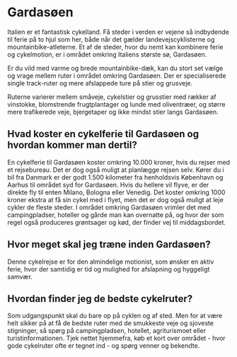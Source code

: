 # Gardasøen

Italien er et fantastisk cykelland. Få steder i verden er vejene så indbydende til ferie på to hjul som her, både når det gælder landevejscyklisterne og mountainbike-atleterne. Et af de steder, hvor du nemt kan kombinere ferie og cykelmotion, er i området omkring Italiens største sø, Gardasøen.

Er du vild med varme og brede mountainbike-dæk, kan du stort set vælge og vrage mellem ruter i området omkring Gardasøen. Der er specialiserede single track-ruter og mere afslappede ture på stier og grusveje.

Ruterne varierer mellem småveje, cykelstier og grusstier med rækker af vinstokke, blomstrende frugtplantager og lunde med oliventræer, og større mere trafikerede veje, bjergetaper og ikke mindst stier langs Gardasøen.

## Hvad koster en cykelferie til Gardasøen og hvordan kommer man dertil?

En cykelferie til Gardasøen koster omkring 10.000 kroner, hvis du rejser med et rejsebureau. Det er dog også muligt at planlægge rejsen selv. Kører du i bil fra Danmark er der godt 1.500 kilometer fra henholdsvis København og Aarhus til området syd for Gardasøen. Hvis du hellere vil flyve, er der direkte fly til enten Milano, Bologna eller Venedig. Det koster omkring 1000 kroner ekstra at få sin cykel med i flyet, men det er dog også muligt at leje cykler de fleste steder. I området omkring Gardasøen vrimler det med campingpladser, hoteller og gårde man kan overnatte på, og hvor der som regel også produceres grøntsager og kød, der finder vej til middagsbordet.

## Hvor meget skal jeg træne inden Gardasøen?

Denne cykelrejse er for den almindelige motionist, som ønsker en aktiv ferie, hvor der samtidig er tid og mulighed for afslapning og hyggeligt samvær.

## Hvordan finder jeg de bedste cykelruter?

Som udgangspunkt skal du bare op på cyklen og af sted. Men for at være helt sikker på at få de bedste ruter med de smukkeste veje og sjoveste stigninger, så spørg på campingpladsen, hotellet, agriturismoet eller turistinformationen. Tjek nettet hjemmefra, køb et kort over området - hvor gode cykelruter ofte er tegnet ind - og spørg venner og bekendte.
